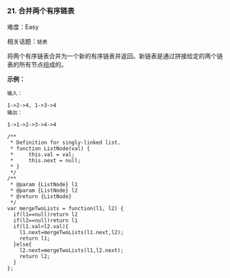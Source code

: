 ### 21. 合并两个有序链表

难度：Easy

相关话题：`链表`

将两个有序链表合并为一个新的有序链表并返回。新链表是通过拼接给定的两个链表的所有节点组成的。



**示例：** 



```
输入：

1->2->4, 1->3->4
输出：

1->1->2->3->4->4
```

```
/**
 * Definition for singly-linked list.
 * function ListNode(val) {
 *     this.val = val;
 *     this.next = null;
 * }
 */
/**
 * @param {ListNode} l1
 * @param {ListNode} l2
 * @return {ListNode}
 */
var mergeTwoLists = function(l1, l2) {
  if(l1==null)return l2
  if(l2==null)return l1
  if(l1.val<l2.val){
    l1.next=mergeTwoLists(l1.next,l2);
    return l1;
  }else{
    l2.next=mergeTwoLists(l1,l2.next);
    return l2;
  }
};
```

